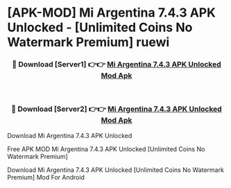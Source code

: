 # [APK-MOD] Mi Argentina 7.4.3 APK Unlocked - [Unlimited Coins No Watermark Premium] ruewi



<div align="center">
<h3>🔴 Download [Server1] 👉👉 <a href="https://momento.my/?title=Mi_Argentina_7.4.3_APK_Unlocked">Mi Argentina 7.4.3 APK Unlocked Mod Apk</a></h3><br>

<h3>🔴 Download [Server2] 👉👉 <a href="https://momento.my/?title=Mi_Argentina_7.4.3_APK_Unlocked">Mi Argentina 7.4.3 APK Unlocked Mod Apk</a></h3>
</div>



Download Mi Argentina 7.4.3 APK Unlocked 

Free APK MOD Mi Argentina 7.4.3 APK Unlocked [Unlimited Coins No Watermark Premium]

Download Mi Argentina 7.4.3 APK Unlocked [Unlimited Coins No Watermark Premium] Mod For Android
